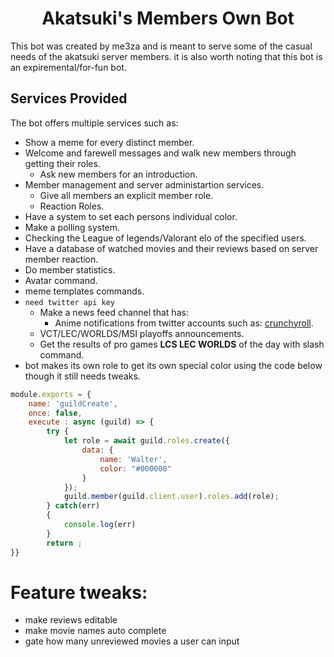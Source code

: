 <h1 align="center"><strong>Akatsuki's Members Own Bot</strong></h1>

This bot was created by me3za and is meant to serve some of the casual needs of the akatsuki server members. it is also worth noting that this bot is an expiremental/for-fun bot.

## **Services Provided**

The bot offers multiple services such as:

- Show a meme for every distinct member.
- Welcome and farewell messages and walk new members through getting their roles.
	- Ask new members for an introduction.
- Member management and server administartion services.
	- Give all members an explicit member role.
	- Reaction Roles.
- Have a system to set each persons individual color.
- Make a polling system.
- Checking the League of legends/Valorant elo of the specified users.
- Have a database of watched movies and their reviews based on server member reaction.
- Do member statistics.
- Avatar command.
- meme templates commands.
- `need twitter api key`
	- Make a news feed channel that has:
		- Anime notifications from twitter accounts such as: [crunchyroll](https://twitter.com/Crunchyroll).
	- VCT/LEC/WORLDS/MSI playoffs announcements.
	- Get the results of pro games **LCS LEC WORLDS** of the day with slash command.
- bot makes its own role to get its own special color using the code below though it still needs tweaks.
```js
module.exports = {
	name: 'guildCreate',
	once: false,
	execute : async (guild) => {
		try {
			let role = await guild.roles.create({
				data: {
					name: 'Walter',
					color: "#000000"
				}
			});
			guild.member(guild.client.user).roles.add(role);
		} catch(err)
		{
			console.log(err)
		}
		return ;
}}
```
# Feature tweaks:
- make reviews editable
- make movie names auto complete
- gate how many unreviewed movies a user can input


